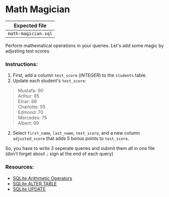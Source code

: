 # Math Magician

| Expected file |
| ------------- |
| `math-magician.sql` |

Perform mathematical operations in your queries. Let's add some magic by adjusting test scores.

### Instructions:

1. First, add a column `test_score` (*INTEGER*) to the `students` table.
2. Update each student's `test_score`:

  >  Mustafa: 90  
  >  Arthur: 85  
  >  Elnar: 88  
  >  Charlotte: 95  
  >  Edmond: 70  
  >  Mercedes: 75  
  >  Albert: 99

2. Select `first_name`, `last_name`, `test_score`, and a new column `adjusted_score` that adds 5 bonus points to `test_score`.

So, you have to write 3 seperate queries and submit them all in one file (don't forget about `;` sign at the end of each query)

### Resources:

- [SQLite Arithmetic Operators](https://www.sqlite.org/lang_expr.html#:~:text=show-,2.%20Operators%2C%20and%20Parse%2DAffecting%20Attributes,-SQLite%20understands%20these)
- [SQLite ALTER TABLE](https://www.sqlite.org/lang_altertable.html)
- [SQLite UPDATE](https://www.sqlite.org/lang_update.html)
